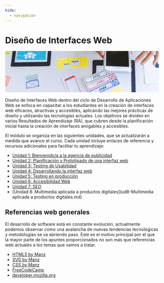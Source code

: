 ```yaml
---
hide:
  - navigation
---
```


# Diseño de Interfaces Web

![](assets/referencias.jpg)


Diseño de Interfaces Web dentro del ciclo de Desarrollo de Aplicaciones Web se enfoca en capacitar a los estudiantes en la creación de interfaces web eficaces, atractivas y accesibles, aplicando las mejores prácticas de diseño y utilizando las tecnologías actuales. Los objetivos se dividen en varios Resultados de Aprendizaje (RA), que cubren desde la planificación inicial hasta la creación de interfaces amigables y accesibles.

El módulo se organiza en las siguientes unidades, que se actualizarán a medida que avance el curso. Cada unidad incluye enlaces de referencia y recursos adicionales para facilitar tu aprendizaje:

* [Unidad 1: Bienvenido/a a la agencia de publicidad](ud1-introduccion-al-diseno.md)
* [Unidad 2: Planificación y Prototipado de una interfaz web](ud2-planificacion-prototipado.md)
* [Unidad 3: Testing de Usabilidad](ud3-Testing-Usabilidad.md)
* [Unidad 4: Desarrollando la interfaz web](ud4-0-desarrollando-la-interfaz.md)
* [Unidad 5: Testing en producción]()
* [Unidad 6: Accesibilidad Web](ud6-accesibilidad-web.md)
* [Unidad 7: SEO ](ud7-SEO.md)
* [Unidad 8: Multimedia aplicada a productos digitales](ud8-Multimedia aplicada a productos digitales.md)

## Referencias web generales

El desarrollo de software está en constante evolución, actualmente podemos observar como una avalancha de nuevas tendencias tecnológicas y metodologías se va abriendo paso. Este es el motivo principal por el que la mayor parte de los apuntes proporcionados no son más que referencias web actuales a los temas que vamos a tratar.

* [HTML5 by Manz](https://lenguajehtml.com/html/)
* [SVG by Manz](https://lenguajehtml.com/svg/)
* [CSS by Manz](https://lenguajecss.com/css/)
* [FreeCodeCamp](https://www.freecodecamp.org/)
* [developer.mozilla.org](https://developer.mozilla.org/es/docs/Web/JavaScript)


